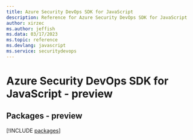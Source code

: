 ```yaml
---
title: Azure Security DevOps SDK for JavaScript
description: Reference for Azure Security DevOps SDK for JavaScript
author: xirzec
ms.author: jeffish
ms.data: 03/17/2023
ms.topic: reference
ms.devlang: javascript
ms.service: securitydevops
---
```

# Azure Security DevOps SDK for JavaScript - preview
## Packages - preview
[!INCLUDE [packages](security-devops-index.md)]
